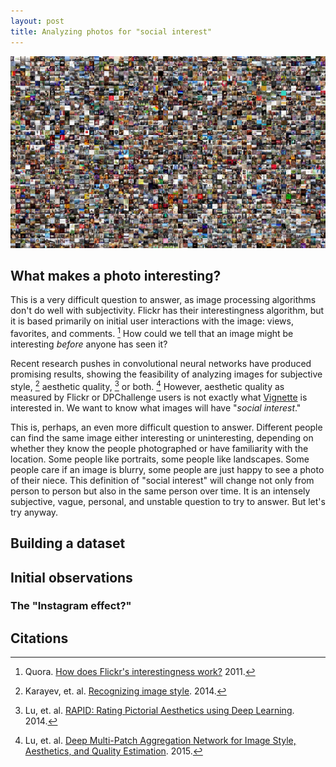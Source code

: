 ```yaml
---
layout: post
title: Analyzing photos for "social interest"
---
```

<img src="/images/fulls/social-interest/facebook_tiles.jpg" class="fit image">

## What makes a photo interesting?

This is a very difficult question to answer, as image processing algorithms don't do well with subjectivity. Flickr has their interestingness algorithm, but it is based primarily on initial user interactions with the image: views, favorites, and comments. [^flickr] How could we tell that an image might be interesting *before* anyone has seen it?

Recent research pushes in convolutional neural networks have produced promising results, showing the feasibility of analyzing images for subjective style, [^karayev] aesthetic quality, [^lu1] or both. [^lu2] However, aesthetic quality as measured by Flickr or DPChallenge users is not exactly what [Vignette](http://vignette.cool) is interested in. We want to know what images will have "*social interest*."

This is, perhaps, an even more difficult question to answer. Different people can find the same image either interesting or uninteresting, depending on whether they know the people photographed or have familiarity with the location. Some people like portraits, some people like landscapes. Some people care if an image is blurry, some people are just happy to see a photo of their niece. This definition of "social interest" will change not only from person to person but also in the same person over time. It is an intensely subjective, vague, personal, and unstable question to try to answer. But let's try anyway.

## Building a dataset

## Initial observations

### The "Instagram effect?"

## Citations

[^flickr]: Quora. [How does Flickr's interestingness work?](https://www.quora.com/How-does-Flickrs-interestingness-work) 2011.

[^karayev]: Karayev, et. al. [Recognizing image style](https://sergeykarayev.com/files/1311.3715v3.pdf). 2014.

[^lu1]: Lu, et. al. [RAPID: Rating Pictorial Aesthetics using Deep Learning](http://infolab.stanford.edu/~wangz/project/imsearch/Aesthetics/ACMMM2014/lu.pdf). 2014.

[^lu2]: Lu, et. al. [Deep Multi-Patch Aggregation Network for Image Style, Aesthetics, and Quality Estimation](http://infolab.stanford.edu/~wangz/project/imsearch/Aesthetics/ICCV15/lu.pdf). 2015.